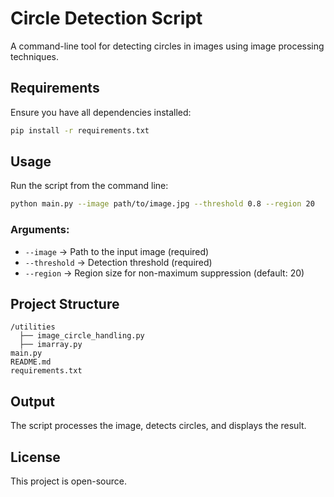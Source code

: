 # Circle Detection Script

A command-line tool for detecting circles in images using image processing techniques.

## Requirements

Ensure you have all dependencies installed:
```sh
pip install -r requirements.txt
```

## Usage

Run the script from the command line:

```sh
python main.py --image path/to/image.jpg --threshold 0.8 --region 20
```

### Arguments:
- `--image` → Path to the input image (required)
- `--threshold` → Detection threshold (required)
- `--region` → Region size for non-maximum suppression (default: 20)

## Project Structure
```
/utilities
  ├── image_circle_handling.py
  ├── imarray.py
main.py
README.md
requirements.txt
```

## Output
The script processes the image, detects circles, and displays the result.

## License
This project is open-source.
```